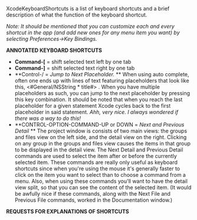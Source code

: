 X<nowiki/>codeKeyboardShortcuts is a list of keyboard shortcuts and a brief description of what the function of the keyboard shortcut.

*Note: It should be mentioned that you can *customize* each and every shortcut in the app (and add new ones for any menu item you want) by selecting Preferences->Key Bindings.*


**ANNOTATED KEYBOARD SHORTCUTS**
* **Command-[** = shift selected text left by one tab
* **Command-]** = shift selected text right by one tab
* **Control-/ = *Jump to Next Placeholder.* **  When using auto complete, often one ends up with lines of text featuring placeholders that look like this,      <#General/NSString * title#> .  When you have multiple placeholders as such, you can jump to the next placeholder by pressing this key combination.  It should be noted that when you reach the last placeholder for a given statement Xcode cycles back to the first placeholder in said statement. *Ahh, very nice. I always wondered if there was a way to do this!*
* **CONTROL-OPTION-COMMAND-UP or DOWN = *Next and Previous Detail* **   The project window is consists of two main views: the groups and files view on the left side, and the detail view on the right. Clicking on any group in the groups and files view causes the items in that group to be displayed in the detail view. The Next Detail and Previous Detail commands are used to select the item after or before the currently selected item. These commands are really only useful as keyboard shortcuts since when you're using the mouse it's generally faster to click on the item you want to select than to choose a command from a menu. Also, when using these commands you'll want to have the detail view split, so that you can see the content of the selected item. (It would be awfully nice if these commands, along with the Next File and Previous File commands, worked in the Documentation window.)



**REQUESTS FOR EXPLANATIONS OF SHORTCUTS**